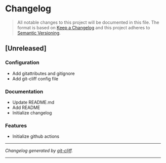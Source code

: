 # Changelog

> All notable changes to this project will be documented in this file. The format is based on
[Keep a Changelog](http://keepachangelog.com/) and this project adheres to
[Semantic Versioning](http://semver.org/).

## [Unreleased]

### Configuration

- Add gitattributes and gitignore
- Add git-cliff config file

### Documentation

- Update README.md
- Add README
- Initialize changelog

### Features

- Initialize github actions

***
*Changelog generated by [git-cliff](https://github.com/orhun/git-cliff).*
***
